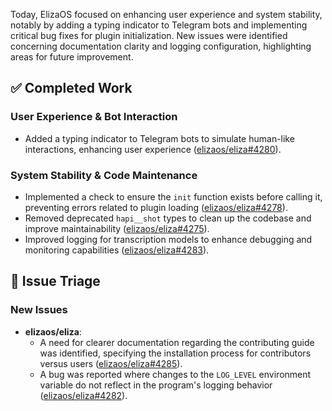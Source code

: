 Today, ElizaOS focused on enhancing user experience and system stability, notably by adding a typing indicator to Telegram bots and implementing critical bug fixes for plugin initialization. New issues were identified concerning documentation clarity and logging configuration, highlighting areas for future improvement.

## ✅ Completed Work
### User Experience & Bot Interaction
- Added a typing indicator to Telegram bots to simulate human-like interactions, enhancing user experience ([elizaos/eliza#4280](https://github.com/elizaos/eliza/pull/4280)).

### System Stability & Code Maintenance
- Implemented a check to ensure the `init` function exists before calling it, preventing errors related to plugin loading ([elizaos/eliza#4278](https://github.com/elizaos/eliza/pull/4278)).
- Removed deprecated `hapi__shot` types to clean up the codebase and improve maintainability ([elizaos/eliza#4275](https://github.com/elizaos/eliza/pull/4275)).
- Improved logging for transcription models to enhance debugging and monitoring capabilities ([elizaos/eliza#4283](https://github.com/elizaos/eliza/pull/4283)).

## 🐞 Issue Triage
### New Issues
- **elizaos/eliza**:
    - A need for clearer documentation regarding the contributing guide was identified, specifying the installation process for contributors versus users ([elizaos/eliza#4285](https://github.com/elizaos/eliza/issues/4285)).
    - A bug was reported where changes to the `LOG_LEVEL` environment variable do not reflect in the program's logging behavior ([elizaos/eliza#4282](https://github.com/elizaos/eliza/issues/4282)).